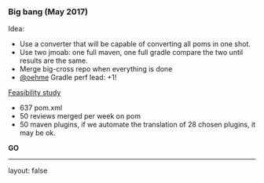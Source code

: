 ### Big bang (May 2017)

Idea:
* Use a converter that will be capable of converting all poms in one shot.
* Use two jmoab: one full maven, one full gradle compare the two until results are the same.
* Merge big-cross repo when everything is done
* [@oehme](https://github.com/oehme) Gradle perf lead: +1!

[Feasibility study](https://confluence.criteois.com/display/RP/Feasibility+of+maven+to+gradle+automated+translation)
* 637 pom.xml
* 50 reviews merged per week on pom
* 50 maven plugins, if we automate the translation of 28 chosen plugins, it may be ok.

__GO__

---
layout: false
